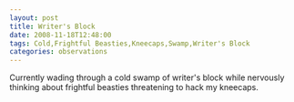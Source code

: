 ```yaml
---
layout: post
title: Writer's Block
date: 2008-11-18T12:48:00
tags: Cold,Frightful Beasties,Kneecaps,Swamp,Writer's Block
categories: observations
---
```


Currently wading through a cold swamp of writer's block while nervously
thinking about frightful beasties threatening to hack my kneecaps.

